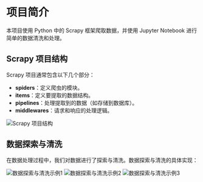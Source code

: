 # 项目简介

本项目使用 Python 中的 Scrapy 框架爬取数据，并使用 Jupyter Notebook 进行简单的数据清洗和处理。

## Scrapy 项目结构

Scrapy 项目通常包含以下几个部分：

- **spiders**：定义爬虫的模块。
- **items**：定义要提取的数据结构。
- **pipelines**：处理提取到的数据（如存储到数据库）。
- **middlewares**：请求和响应的处理逻辑。

![Scrapy 项目结构](https://github.com/user-attachments/assets/d9d85096-8fde-42a2-9f45-873a8a1a60d7)

## 数据探索与清洗

在数据处理过程中，我们对数据进行了探索与清洗。数据探索与清洗的具体实现：

![数据探索与清洗示例1](https://github.com/user-attachments/assets/ea0059d9-8a4c-4c30-8bee-43043f98acf4)
![数据探索与清洗示例2](https://github.com/user-attachments/assets/e5557638-bbdb-4a99-a023-e1c26adc7af2)
![数据探索与清洗示例3](https://github.com/user-attachments/assets/772d505d-b266-4fd5-9bb9-dd3051c285db)

